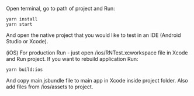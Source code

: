 Open terminal, go to path of project and Run:

```
yarn install
yarn start
```

And open the native project that you would like to test in an IDE (Android Studio or Xcode).

(iOS) For production Run - just open /ios/RNTest.xcworkspace file in Xcode and Run project.
If you want to rebuild application Run:

```
yarn build:ios
```

And copy main.jsbundle file to main app in Xcode inside project folder.
Also add files from /ios/assets to project.

